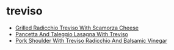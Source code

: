 # treviso

 * [Grilled Radicchio Treviso With Scamorza Cheese](../../index/g/grilled-radicchio-treviso-with-scamorza-cheese-103846.json)
 * [Pancetta And Taleggio Lasagna With Treviso](../../index/p/pancetta-and-taleggio-lasagna-with-treviso-356354.json)
 * [Pork Shoulder With Treviso Radicchio And Balsamic Vinegar](../../index/p/pork-shoulder-with-treviso-radicchio-and-balsamic-vinegar-394711.json)
